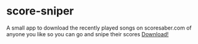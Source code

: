 # score-sniper
A small app to download the recently played songs on scoresaber.com of anyone you like so you can go and snipe their scores
<a href="score-sniper.exe">Download!</a>
